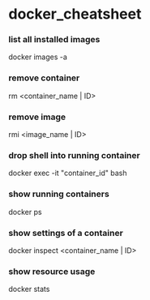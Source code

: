 # docker_cheatsheet

### list all installed images
docker images -a

### remove container
rm <container_name | ID>

### remove image
rmi <image_name | ID>

### drop shell into running container
docker exec -it "container_id" bash

### show running containers
docker ps

### show settings of a container
docker inspect <container_name | ID>

### show resource usage
docker stats
